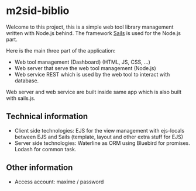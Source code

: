 # m2sid-biblio

Welcome to this project, this is a simple web tool library management written with Node.js behind.
The framework [Sails](http://sailsjs.org) is used for the Node.js part.

Here is the main three part of the application:
- Web tool management (Dashboard) (HTML, JS, CSS, ...)
- Web server that serve the web tool management (Node.js)
- Web service REST which is used by the web tool to interact with database.

Web server and web service are built inside same app which is also built with sails.js.

## Technical information
- Client side technologies: EJS for the view management with ejs-locals between EJS and Sails (template, layout and other extra stuff for EJS)
- Server side technologies: Waterline as ORM using Bluebird for promises. Lodash for common task. 

## Other information
- Access account: maxime / password